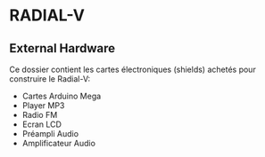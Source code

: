 # RADIAL-V

## External Hardware

Ce dossier contient les cartes électroniques (shields) achetés pour construire le Radial-V:

* Cartes Arduino Mega
* Player MP3
* Radio FM
* Ecran LCD
* Préampli Audio
* Amplificateur Audio
